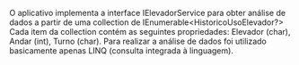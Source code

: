 O aplicativo implementa a interface IElevadorService para obter análise de dados a partir de uma collection de IEnumerable<HistoricoUsoElevador?> 
Cada item da collection contém as seguintes propriedades: Elevador (char), Andar (int), Turno (char).
Para realizar a análise de dados foi utilizado basicamente apenas LINQ (consulta integrada à linguagem). 
